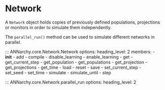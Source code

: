 # Network

A `Network` object holds copies of previously defined populations,
projections or monitors in order to simulate them independently.

The `parallel_run()` method can be used to simulate different networks
in parallel.


::: ANNarchy.core.Network.Network
    options:
      heading_level: 2
      members:
        - __init__
        - add
        - compile
        - disable_learning
        - enable_learning
        - get
        - get_current_step
        - get_population
        - get_populations
        - get_projection
        - get_projections
        - get_time
        - load
        - reset
        - save
        - set_current_step
        - set_seed
        - set_time
        - simulate
        - simulate_until
        - step



::: ANNarchy.core.Network.parallel_run
    options:
      heading_level: 2


